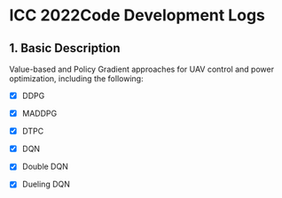 # ICC 2022Code Development Logs
## 1. Basic Description
Value-based and Policy Gradient approaches for  UAV control and power optimization, including the following:
- [x] DDPG
- [x] MADDPG
- [x] DTPC
- [x] DQN
- [x] Double DQN
- [x] Dueling DQN

